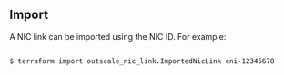 ## Import

A NIC link can be imported using the NIC ID. For example:

```console

$ terraform import outscale_nic_link.ImportedNicLink eni-12345678

```